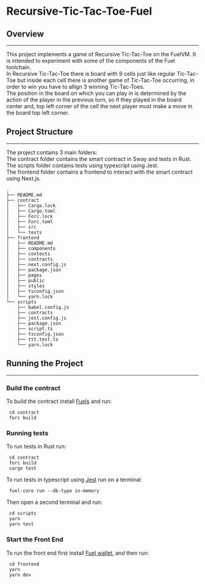 # Recursive-Tic-Tac-Toe-Fuel

## Overview

---

This project implements a game of Recursive Tic-Tac-Toe on the FuelVM. It is intended to experiment with some of the components of the Fuel toolchain.  
In Recursive Tic-Tac-Toe there is board with 9 cells just like regular Tic-Tac-Toe but inside each cell there is another game of Tic-Tac-Toe occurring, in order to win you have to allign 3 winning Tic-Tac-Toes.  
The position in the board on which you can play in is determined by the action of the player in the previous turn, so if they played in the board center and, top left corner of the cell the next player must make a move in the board top left corner.

## Project Structure

---

The project contains 3 main folders:  
The contract folder contains the smart contract in Sway and tests in Rust.  
The scripts folder contains tests using typescript using Jest.  
The frontend folder contains a frontend to interact with the smart contract using Next.js.

```
.
├── README.md
├── contract
│   ├── Cargo.lock
│   ├── Cargo.toml
│   ├── Forc.lock
│   ├── Forc.toml
│   ├── src
│   └── tests
├── frontend
│   ├── README.md
│   ├── components
│   ├── contexts
│   ├── contracts
│   ├── next.config.js
│   ├── package.json
│   ├── pages
│   ├── public
│   ├── styles
│   ├── tsconfig.json
│   └── yarn.lock
└── scripts
    ├── babel.config.js
    ├── contracts
    ├── jest.config.js
    ├── package.json
    ├── script.ts
    ├── tsconfig.json
    ├── ttt.test.ts
    └── yarn.lock
```

## Running the Project

---

### Build the contract

To build the contract install [Fuels](https://fuellabs.github.io/sway/latest/) and run:

```
 cd contract
 forc build
```

### Running tests

To run tests in Rust run:

```
 cd contract
 forc build
 cargo test
```

To run tests in typescript using [Jest](https://jestjs.io/) run on a terminal:

```
 fuel-core run --db-type in-memory
```

Then open a second terminal and run:

```
 cd scripts
 yarn
 yarn test
```

### Start the Front End

To run the front end first install [Fuel wallet](https://fuels-wallet.vercel.app/docs/install/), and then run:

```
 cd frontend
 yarn
 yarn dev
```
